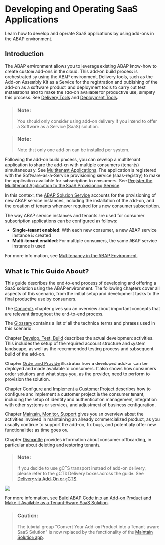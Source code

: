 <!-- loioe3c38ebaefc44523b679e7a0c375bc86 -->

# Developing and Operating SaaS Applications

Learn how to develop and operate SaaS applications by using add-ons in the ABAP environment.



<a name="loioe3c38ebaefc44523b679e7a0c375bc86__section_lkq_q35_rnb"/>

## Introduction

The ABAP environment allows you to leverage existing ABAP know-how to create custom add-ons in the cloud. This add-on build process is orchestrated by using the ABAP environment. Delivery tools, such as the Add-on Assembly Kit as a Service for the registration and publishing of the add-on as a software product, and deployment tools to carry out test installations and to make the add-on available for productive use, simplify this process. See [Delivery Tools](https://www.project-piper.io/scenarios/abapEnvironmentAddons/#delivery-tools) and [Deployment Tools](https://www.project-piper.io/scenarios/abapEnvironmentAddons/#deployment-tools).

> ### Note:  
> You should only consider using add-on delivery if you intend to offer a Software as a Service \(SaaS\) solution.

> ### Note:  
> Note that only one add-on can be installed per system.

Following the add-on build process, you can develop a multitenant application to share the add-on with multiple consumers \(tenants\) simultaneously. See [Multitenant Applications](order-and-provide-975bd3e.md#loio195031ff8f484b51af16fe392ec2ae6e). The application is registered with the Software-as-a-Service provisioning service \(saas-registry\) to make the application available for subscription to consumers. See [Register the Multitenant Application to the SaaS Provisioning Service](https://help.sap.com/viewer/65de2977205c403bbc107264b8eccf4b/Cloud/en-US/3971151ba22e4faa9b245943feecea54.html).

In this context, the [ABAP Solution Service](order-and-provide-975bd3e.md#loio1697387c02e74e66a55cf21a05678167) accounts for the provisioning of new ABAP service instances, including the installation of the add-on, and the creation of tenants whenever required for a new consumer subscription.

The way ABAP service instances and tenants are used for consumer subscription applications can be configured as follows:

-   **Single-tenant enabled**: With each new consumer, a new ABAP service instance is created
-   **Multi-tenant enabled**: For multiple consumers, the same ABAP service instance is used

For more information, see [Multitenancy in the ABAP Environment](https://help.sap.com/docs/btp/sap-business-technology-platform/multitenancy-in-abap-environment?version=Cloud).



<a name="loioe3c38ebaefc44523b679e7a0c375bc86__section_mcg_pgt_rnb"/>

## What Is This Guide About?

This guide describes the end-to-end process of developing and offering a SaaS solution using the ABAP environment. The following chapters cover all aspects of this scenario, from the initial setup and development tasks to the final productive use by consumers.

The [Concepts](concepts-9482e7e.md#loio9482e7eef4634cb993a4ae296b2029fa) chapter gives you an overview about important concepts that are relevant throughout the end-to-end process.

The [Glossary](glossary-6e251fa.md) contains a list of all the technical terms and phrases used in this scenario.

Chapter [Develop, Test, Build](develop-test-build-3bf575a.md) describes the actual development activities. This includes the setup of the required account structure and system landscape, as well as the recommended testing process and subsequent build of the add-on.

Chapter [Order and Provide](order-and-provide-975bd3e.md#loio975bd3e54cbe4e52af346740658d1a4a) illustrates how a developed add-on can be deployed and made available to consumers. It also shows how consumers order solutions and what steps you, as the provider, need to perform to provision the solution.

Chapter [Configure and Implement a Customer Project](configure-and-implement-a-customer-project-363d2ea.md#loio363d2ea033b14ecfa5c67cf8d3e7cb01) describes how to configure and implement a customer project in the consumer tenant, including the setup of identity and authentication management, integration with other systems or services, and adjustment of business configuration.

Chapter [Maintain, Monitor, Support](maintain-monitor-support-5d25603.md#loio5d25603f9f9e442795f5e45612e2ffb8) gives you an overview about the activities involved in maintaining an already commercialized product, as you usually continue to support the add-on, fix bugs, and potentially offer new functionalities as time goes on.

Chapter [Dismantle](dismantle-35a5882.md) provides information about consumer offboarding, in particular about deleting and restoring tenants.

> ### Note:  
> If you decide to use gCTS transport instead of add-on delivery, please refer to the gCTS Delivery boxes across the guide. See [Delivery via Add-On or gCTS](delivery-via-add-on-or-gcts-438d7eb.md#loio438d7ebfdc4a41de82dcdb156f01857e).

![](images/E2E_Guide_Introduction_3a1c720.png)

For more information, see [Build ABAP Code into an Add-on Product and Make it Available as a Tenant-Aware SaaS Solution](https://developers.sap.com/mission.abap-environment-saas-solution.html).

> ### Caution:  
> The tutorial group "Convert Your Add-on Product into a Tenant-aware SaaS Solution" is now replaced by the functionality of the [Maintain Solution app](https://help.sap.com/docs/sap-btp-abap-environment/abap-environment/maintain-solution?q=maintain%20solution).

